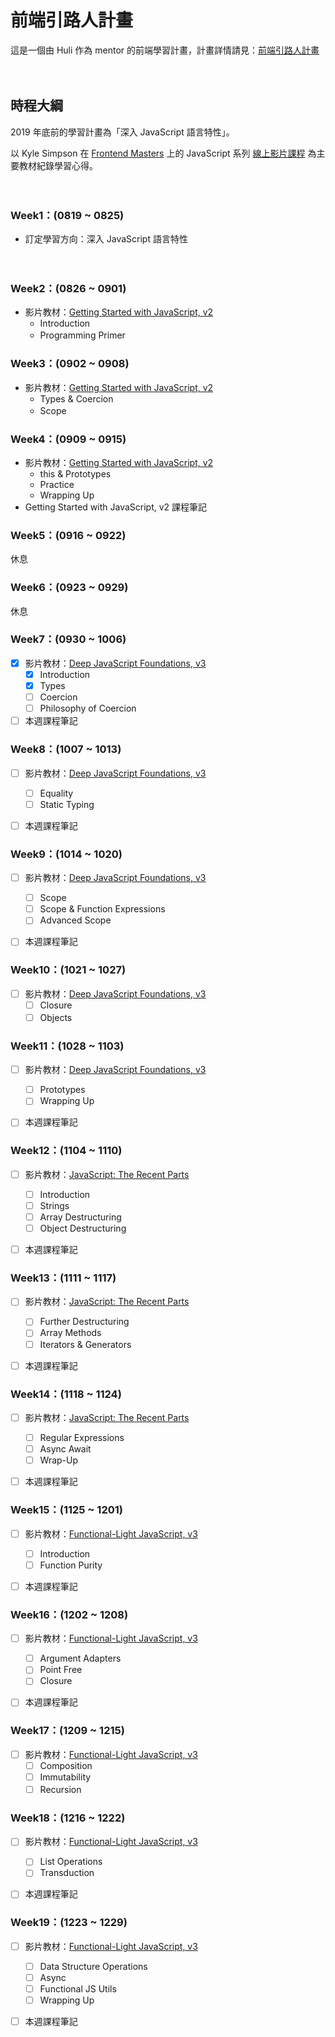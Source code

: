 # 前端引路人計畫

這是一個由 Huli 作為 mentor 的前端學習計畫，計畫詳情請見：[前端引路人計畫](https://github.com/aszx87410/mentorship-program)

　

## 時程大綱

2019 年底前的學習計畫為「深入 JavaScript 語言特性」。

以 Kyle Simpson 在 [Frontend Masters](https://frontendmasters.com) 上的 JavaScript 系列 [線上影片課程](https://frontendmasters.com/teachers/kyle-simpson/) 為主要教材紀錄學習心得。

　

### Week1：(0819 ~ 0825)
- 訂定學習方向：深入 JavaScript 語言特性

　

### Week2：(0826 ~ 0901)
- 影片教材：[Getting Started with JavaScript, v2](https://frontendmasters.com/courses/getting-started-javascript-v2/)
  - Introduction
  - Programming Primer
　

### Week3：(0902 ~ 0908)
- 影片教材：[Getting Started with JavaScript, v2](https://frontendmasters.com/courses/getting-started-javascript-v2/)
  - Types & Coercion
  - Scope
　

### Week4：(0909 ~ 0915)
- 影片教材：[Getting Started with JavaScript, v2](https://frontendmasters.com/courses/getting-started-javascript-v2/)
  - this & Prototypes
  - Practice
  - Wrapping Up
- Getting Started with JavaScript, v2 課程筆記
　

### Week5：(0916 ~ 0922)
休息


### Week6：(0923 ~ 0929)
休息


### Week7：(0930 ~ 1006)
- [x] 影片教材：[Deep JavaScript Foundations, v3](https://frontendmasters.com/courses/deep-javascript-v3/)
  - [x] Introduction
  - [x] Types
  - [ ] Coercion
  - [ ] Philosophy of Coercion
- [ ] 本週課程筆記
　

### Week8：(1007 ~ 1013)
- [ ] 影片教材：[Deep JavaScript Foundations, v3](https://frontendmasters.com/courses/deep-javascript-v3/)
  - [ ] Equality
  - [ ] Static Typing
- [ ] 本週課程筆記


### Week9：(1014 ~ 1020)
- [ ] 影片教材：[Deep JavaScript Foundations, v3](https://frontendmasters.com/courses/deep-javascript-v3/)
  - [ ] Scope
  - [ ] Scope & Function Expressions
  - [ ] Advanced Scope
- [ ] 本週課程筆記


### Week10：(1021 ~ 1027)
- [ ] 影片教材：[Deep JavaScript Foundations, v3](https://frontendmasters.com/courses/deep-javascript-v3/)
  - [ ] Closure
  - [ ] Objects
　

### Week11：(1028 ~ 1103)
- [ ] 影片教材：[Deep JavaScript Foundations, v3](https://frontendmasters.com/courses/deep-javascript-v3/)
  - [ ] Prototypes
  - [ ] Wrapping Up
- [ ] 本週課程筆記


### Week12：(1104 ~ 1110)
- [ ] 影片教材：[JavaScript: The Recent Parts](https://frontendmasters.com/courses/js-recent-parts/)
  - [ ] Introduction
  - [ ] Strings
  - [ ] Array Destructuring
  - [ ] Object Destructuring
- [ ] 本週課程筆記


### Week13：(1111 ~ 1117)
- [ ] 影片教材：[JavaScript: The Recent Parts](https://frontendmasters.com/courses/js-recent-parts/)
  - [ ] Further Destructuring
  - [ ] Array Methods
  - [ ] Iterators & Generators
- [ ] 本週課程筆記


### Week14：(1118 ~ 1124)
- [ ] 影片教材：[JavaScript: The Recent Parts](https://frontendmasters.com/courses/js-recent-parts/)
  - [ ] Regular Expressions
  - [ ] Async Await
  - [ ] Wrap-Up
- [ ] 本週課程筆記


### Week15：(1125 ~ 1201)
- [ ] 影片教材：[Functional-Light JavaScript, v3](https://frontendmasters.com/courses/functional-javascript-v3/)
  - [ ] Introduction
  - [ ] Function Purity
- [ ] 本週課程筆記


### Week16：(1202 ~ 1208)
- [ ] 影片教材：[Functional-Light JavaScript, v3](https://frontendmasters.com/courses/functional-javascript-v3/)
  - [ ] Argument Adapters
  - [ ] Point Free
  - [ ] Closure
- [ ] 本週課程筆記


### Week17：(1209 ~ 1215)
- [ ] 影片教材：[Functional-Light JavaScript, v3](https://frontendmasters.com/courses/functional-javascript-v3/)
  - [ ] Composition
  - [ ] Immutability
  - [ ] Recursion
　

### Week18：(1216 ~ 1222)
- [ ] 影片教材：[Functional-Light JavaScript, v3](https://frontendmasters.com/courses/functional-javascript-v3/)
  - [ ] List Operations
  - [ ] Transduction
- [ ] 本週課程筆記


### Week19：(1223 ~ 1229)
- [ ] 影片教材：[Functional-Light JavaScript, v3](https://frontendmasters.com/courses/functional-javascript-v3/)
  - [ ] Data Structure Operations
  - [ ] Async
  - [ ] Functional JS Utils
  - [ ] Wrapping Up
- [ ] 本週課程筆記



